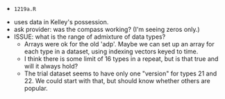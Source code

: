* `1219a.R`
- uses data in Kelley's possession.
- ask provider: was the compass working? (I'm seeing zeros only.)
- ISSUE: what is the range of admixture of data types? 
    - Arrays were ok for the old 'adp'.  Maybe we can set up an array for each
      type in a dataset, using indexing vectors keyed to time.
    - I think there is some limit of 16 types in a repeat, but is that true and
      will it always hold?
    - The trial dataset seems to have only one "version" for types 21 and 22.
      We could start with that, but should know whether others are popular.


